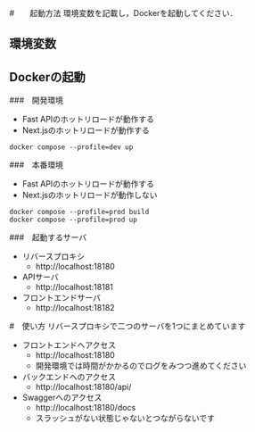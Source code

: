 #　　起動方法
環境変数を記載し，Dockerを起動してください．

## 環境変数

## Dockerの起動
###　開発環境
- Fast APIのホットリロードが動作する
- Next.jsのホットリロードが動作する
```
docker compose --profile=dev up
```

###　本番環境
- Fast APIのホットリロードが動作する
- Next.jsのホットリロードが動作しない
```
docker compose --profile=prod build
docker compose --profile=prod up
```

###　起動するサーバ
- リバースプロキシ
  - http://localhost:18180
- APIサーバ
  - http://localhost:18181
- フロントエンドサーバ
  - http://localhost:18182

#　使い方
リバースプロキシで二つのサーバを1つにまとめています
- フロントエンドへアクセス
  - http://localhost:18180
  - 開発環境では時間がかかるのでログをみつつ進めてください
- バックエンドへのアクセス
  - http://localhost:18180/api/
- Swaggerへのアクセス
  - http://localhost:18180/docs
  - スラッシュがない状態じゃないとつながらないです
